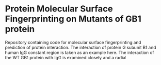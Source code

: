 # Protein Molecular Surface Fingerprinting on Mutants of GB1 protein

Repository containing code for molecular surface fingerprinting and prediction of protein interaction. The interaction of protein G subunit B1 and human IgG constant region is taken as an example here. The interaction of the WT GB1 protein with IgG is examined closely and a radial
